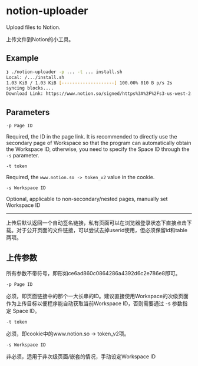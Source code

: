 # notion-uploader 

Upload files to Notion.

上传文件到Notion的小工具。 

## Example 

```bash
❯ ./notion-uploader -p ... -t ... install.sh        
Local: /.../install.sh
1.03 KiB / 1.03 KiB [--------------------] 100.00% 810 B p/s 2s
syncing blocks....
Download Link: https://www.notion.so/signed/https%3A%2F%2Fs3-us-west-2.amazonaws.com%2Fsecure.notion-static.com%2F...%2Finstall.sh?table=block&id=...&name=install.sh&userId=...&cache=v2
```

## Parameters

```
-p Page ID
```
Required, the ID in the page link. It is recommended to directly use the secondary page of Workspace so that the program can automatically obtain the Workspace ID, otherwise, you need to specify the Space ID through the `-s` parameter.

```
-t token
```
Required, the `www.notion.so -> token_v2` value in the cookie.

```
-s Workspace ID
```
Optional, applicable to non-secondary/nested pages, manually set Workspace ID

---

上传后默认返回一个自动签名链接，私有页面可以在浏览器登录状态下直接点击下载。对于公开页面的文件链接，可以尝试去掉userid使用，但必须保留id和table两项。

## 上传参数

所有参数不带符号，即形如ce6ad860c0864286a4392d6c2e786e8即可。

```
-p Page ID
```
必须，即页面链接中的那个一大长串的ID。建议直接使用Workspace的次级页面作为上传目标以便程序能自动获取当前Workspace ID，否则需要通过 -s 参数指定 Space ID。

```
-t token
```
必须，即cookie中的www.notion.so -> token_v2项。

```
-s Workspace ID
```
非必须，适用于非次级页面/嵌套的情况，手动设定Workspace ID

